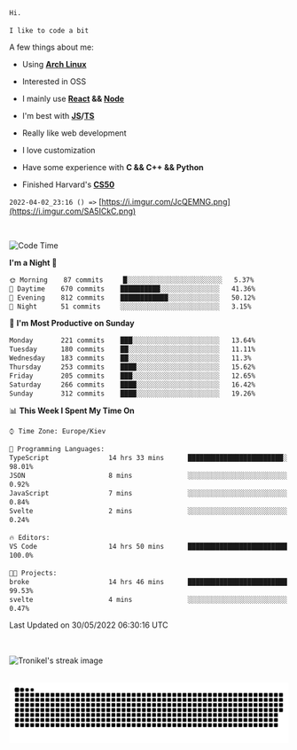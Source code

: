 ```
Hi.

I like to code a bit
```

A few things about me:

-   Using **[Arch Linux](https://archlinux.org/)**

-   Interested in OSS

-   I mainly use **[React](https://reactjs.org/) && [Node](https://nodejs.org/en/)**

-   I'm best with **[JS](https://www.javascript.com/)/[TS](https://www.typescriptlang.org/)**

-   Really like web development

-   I love customization

-   Have some experience with **C && C++ && Python**

-   Finished Harvard's **[CS50](https://cs50.harvard.edu)**

`2022-04-02_23:16 () =>` [https://i.imgur.com/JcQEMNG.png](https://i.imgur.com/SA5ICkC.png)

<br>

<!--START_SECTION:waka-->
![Code Time](http://img.shields.io/badge/Code%20Time-653%20hrs%2011%20mins-blue)

**I'm a Night 🦉** 

```text
🌞 Morning    87 commits     █░░░░░░░░░░░░░░░░░░░░░░░░   5.37% 
🌆 Daytime    670 commits    ██████████░░░░░░░░░░░░░░░   41.36% 
🌃 Evening    812 commits    ████████████░░░░░░░░░░░░░   50.12% 
🌙 Night      51 commits     ░░░░░░░░░░░░░░░░░░░░░░░░░   3.15%

```
📅 **I'm Most Productive on Sunday** 

```text
Monday       221 commits    ███░░░░░░░░░░░░░░░░░░░░░░   13.64% 
Tuesday      180 commits    ██░░░░░░░░░░░░░░░░░░░░░░░   11.11% 
Wednesday    183 commits    ██░░░░░░░░░░░░░░░░░░░░░░░   11.3% 
Thursday     253 commits    ████░░░░░░░░░░░░░░░░░░░░░   15.62% 
Friday       205 commits    ███░░░░░░░░░░░░░░░░░░░░░░   12.65% 
Saturday     266 commits    ████░░░░░░░░░░░░░░░░░░░░░   16.42% 
Sunday       312 commits    ████░░░░░░░░░░░░░░░░░░░░░   19.26%

```


📊 **This Week I Spent My Time On** 

```text
⌚︎ Time Zone: Europe/Kiev

💬 Programming Languages: 
TypeScript               14 hrs 33 mins      ████████████████████████░   98.01% 
JSON                     8 mins              ░░░░░░░░░░░░░░░░░░░░░░░░░   0.92% 
JavaScript               7 mins              ░░░░░░░░░░░░░░░░░░░░░░░░░   0.84% 
Svelte                   2 mins              ░░░░░░░░░░░░░░░░░░░░░░░░░   0.24%

🔥 Editors: 
VS Code                  14 hrs 50 mins      █████████████████████████   100.0%

🐱‍💻 Projects: 
broke                    14 hrs 46 mins      █████████████████████████   99.53% 
svelte                   4 mins              ░░░░░░░░░░░░░░░░░░░░░░░░░   0.47%

```


 Last Updated on 30/05/2022 06:30:16 UTC
<!--END_SECTION:waka-->

<br>

<p><img align="center" src="https://github-readme-streak-stats.herokuapp.com/?user=Tronikelis&theme=dark" alt="Tronikel's streak image" /></p>

<br>

<img title="" src="https://raw.githubusercontent.com/Tronikelis/Tronikelis/output/github-contribution-grid-snake.svg" alt="very cool snake thingey" data-align="left">
